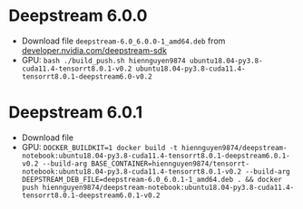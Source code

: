 # Deepstream 6.0.0

- Download file `deepstream-6.0_6.0.0-1_amd64.deb` from [developer.nvidia.com/deepstream-sdk](https://developer.nvidia.com/deepstream-sdk)
- GPU: `bash ./build_push.sh hiennguyen9874 ubuntu18.04-py3.8-cuda11.4-tensorrt8.0.1-v0.2 ubuntu18.04-py3.8-cuda11.4-tensorrt8.0.1-deepstream6.0-v0.2`

# Deepstream 6.0.1

- Download file
- GPU: `DOCKER_BUILDKIT=1 docker build -t hiennguyen9874/deepstream-notebook:ubuntu18.04-py3.8-cuda11.4-tensorrt8.0.1-deepstream6.0.1-v0.2 --build-arg BASE_CONTAINER=hiennguyen9874/tensorrt-notebook:ubuntu18.04-py3.8-cuda11.4-tensorrt8.0.1-v0.2 --build-arg DEEPSTREAM_DEB_FILE=deepstream-6.0_6.0.1-1_amd64.deb . && docker push hiennguyen9874/deepstream-notebook:ubuntu18.04-py3.8-cuda11.4-tensorrt8.0.1-deepstream6.0.1-v0.2`

